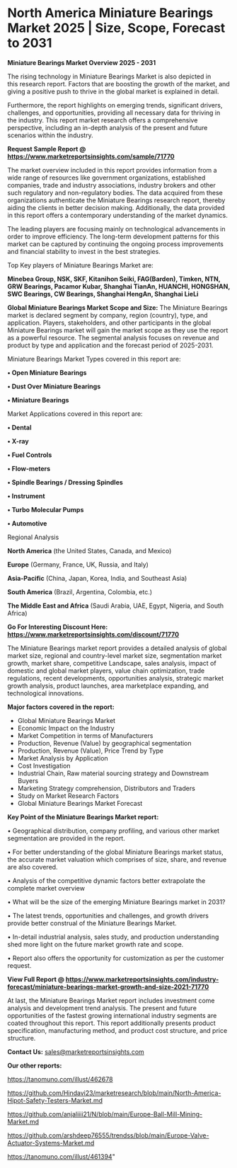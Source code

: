  # North America Miniature Bearings Market 2025 | Size, Scope, Forecast to 2031

<Strong> Miniature Bearings Market Overview 2025 - 2031</strong>

The rising technology in Miniature Bearings Market is also depicted in this research report. Factors that are boosting the growth of the market, and giving a positive push to thrive in the global market is explained in detail.

Furthermore, the report highlights on emerging trends, significant drivers, challenges, and opportunities, providing all necessary data for thriving in the industry. This report market research offers a comprehensive perspective, including an in-depth analysis of the present and future scenarios within the industry.

<strong>Request Sample Report @ <a href=https://www.marketreportsinsights.com/sample/71770>https://www.marketreportsinsights.com/sample/71770</a></strong>

The market overview included in this report provides information from a wide range of resources like government organizations, established companies, trade and industry associations, industry brokers and other such regulatory and non-regulatory bodies. The data acquired from these organizations authenticate the Miniature Bearings research report, thereby aiding the clients in better decision making. Additionally, the data provided in this report offers a contemporary understanding of the market dynamics.

The leading players are focusing mainly on technological advancements in order to improve efficiency. The long-term development patterns for this market can be captured by continuing the ongoing process improvements and financial stability to invest in the best strategies.

Top Key players of Miniature Bearings Market are:

<strong>Minebea Group, NSK, SKF, Kitanihon Seiki, FAG(Barden), Timken, NTN, GRW Bearings, Pacamor Kubar, Shanghai TianAn, HUANCHI, HONGSHAN, SWC Bearings, CW Bearings, Shanghai HengAn, Shanghai LieLi</strong>

<strong><b>Global Miniature Bearings Market Scope and Size:</b></strong>
The Miniature Bearings market is declared segment by company, region (country), type, and application. Players, stakeholders, and other participants in the global Miniature Bearings market will gain the market scope as they use the report as a powerful resource. The segmental analysis focuses on revenue and product by type and application and the forecast period of 2025-2031.

Miniature Bearings Market Types covered in this report are:

<strong>• Open Miniature Bearings

• Dust Over Miniature Bearings

• Miniature Bearings</strong>

Market Applications covered in this report are:

<strong>• Dental

• X-ray

• Fuel Controls

• Flow-meters

• Spindle Bearings / Dressing Spindles

• Instrument

• Turbo Molecular Pumps

• Automotive</strong> 

Regional Analysis

<strong>North America</strong> (the United States, Canada, and Mexico)

<strong>Europe</strong> (Germany, France, UK, Russia, and Italy)

<strong>Asia-Pacific</strong> (China, Japan, Korea, India, and Southeast Asia)

<strong>South America</strong> (Brazil, Argentina, Colombia, etc.)

<strong>The Middle East and Africa</strong> (Saudi Arabia, UAE, Egypt, Nigeria, and South Africa)

<strong>Go For Interesting Discount Here: <a href=https://www.marketreportsinsights.com/discount/71770>https://www.marketreportsinsights.com/discount/71770</a></strong>

The Miniature Bearings market report provides a detailed analysis of global market size, regional and country-level market size, segmentation market growth, market share, competitive Landscape, sales analysis, impact of domestic and global market players, value chain optimization, trade regulations, recent developments, opportunities analysis, strategic market growth analysis, product launches, area marketplace expanding, and technological innovations.

<strong><b>Major factors covered in the report:</b></strong>
<ul>
  <li>Global Miniature Bearings Market </li>
  <li>Economic Impact on the Industry</li>
  <li>Market Competition in terms of Manufacturers</li>
  <li>Production, Revenue (Value) by geographical segmentation</li>
  <li>Production, Revenue (Value), Price Trend by Type</li>
  <li>Market Analysis by Application</li>
  <li>Cost Investigation</li>
  <li>Industrial Chain, Raw material sourcing strategy and Downstream Buyers</li>
  <li>Marketing Strategy comprehension, Distributors and Traders</li>
  <li>Study on Market Research Factors</li>
  <li>Global Miniature Bearings Market Forecast</li>
</ul>

<strong><b>Key Point of the Miniature Bearings Market report:</b></strong>

• Geographical distribution, company profiling, and various other market segmentation are provided in the report.

• For better understanding of the global Miniature Bearings market status, the accurate market valuation which comprises of size, share, and revenue are also covered.

• Analysis of the competitive dynamic factors better extrapolate the complete market overview

• What will be the size of the emerging Miniature Bearings market in 2031?

• The latest trends, opportunities and challenges, and growth drivers provide better construal of the Miniature Bearings Market.

• In-detail industrial analysis, sales study, and production understanding shed more light on the future market growth rate and scope.

• Report also offers the opportunity for customization as per the customer request.

<strong><b>View Full Report @ <a href=https://www.marketreportsinsights.com/industry-forecast/miniature-bearings-market-growth-and-size-2021-71770>https://www.marketreportsinsights.com/industry-forecast/miniature-bearings-market-growth-and-size-2021-71770</a></b></strong>


At last, the Miniature Bearings Market report includes investment come analysis and development trend analysis. The present and future opportunities of the fastest growing international industry segments are coated throughout this report. This report additionally presents product specification, manufacturing method, and product cost structure, and price structure.

<strong>Contact Us:</strong>
sales@marketreportsinsights.com

<strong>Our other reports:</strong>

<a href=https://tanomuno.com/illust/462678>https://tanomuno.com/illust/462678</a>

<a href=https://github.com/Hindavi23/marketresearch/blob/main/North-America-Hipot-Safety-Testers-Market.md>https://github.com/Hindavi23/marketresearch/blob/main/North-America-Hipot-Safety-Testers-Market.md</a>

<a href=https://github.com/anjaliiii21/N/blob/main/Europe-Ball-Mill-Mining-Market.md>https://github.com/anjaliiii21/N/blob/main/Europe-Ball-Mill-Mining-Market.md</a>

<a href=https://github.com/arshdeep76555/trendss/blob/main/Europe-Valve-Actuator-Systems-Market.md>https://github.com/arshdeep76555/trendss/blob/main/Europe-Valve-Actuator-Systems-Market.md</a>

<a href=https://tanomuno.com/illust/461394>https://tanomuno.com/illust/461394</a>"
